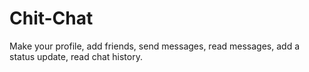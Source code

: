# Chit-Chat
Make your profile, add friends, send messages, read messages, add a status update, read chat history. 
